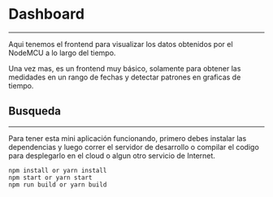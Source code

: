 # Dashboard #
---
Aqui tenemos el frontend para visualizar los datos obtenidos por el NodeMCU a lo largo del tiempo.

Una vez mas, es un frontend muy básico, solamente para obtener las medidades en un rango de fechas y detectar patrones en graficas de tiempo.

## Busqueda ##
---
Para tener esta mini aplicación funcionando, primero debes instalar las dependencias y luego correr el servidor de desarrollo o compilar el codigo para desplegarlo en el cloud o algun otro servicio de Internet.
```
npm install or yarn install
npm start or yarn start
npm run build or yarn build

```
